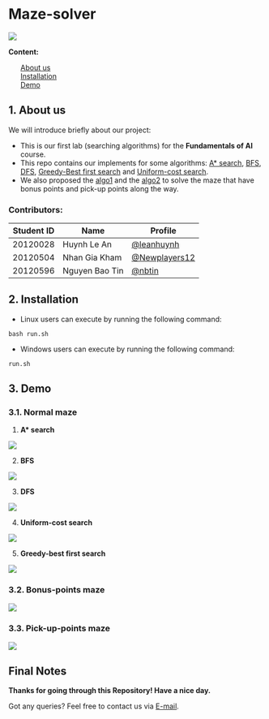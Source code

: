 # Maze-solver

<img src="imgs/demo_maze.png">

**Content:**
<ul style="list-style-type: none">
    <li><a href="#about">About us</a></li>
    <li><a href="#install">Installation</a></li>
    <li><a href="#demo">Demo</a></li>
</ul>

<h5 id="about"></h5>

## 1. About us
We will introduce briefly about our project:

+ This is our first lab (searching algorithms) for the **Fundamentals of AI** course.
+ This repo contains our implements for some algorithms: [A* search](source/level_1/A_star.py), [BFS](source/level_1/bfs.py), [DFS](source/level_1/dfs.py), [Greedy-Best first search](source/level_1/gbfs.py) and [Uniform-cost search](source/level_1/ucs.py).
+ We also proposed the [algo1](source/level_2/algo1.py) and the [algo2](source/level_3/algo2.py) to solve the maze that have bonus points and pick-up points along the way.
<!-- + Check out our API documentation here [docs/api-doc/](docs/api-doc/). -->
  
<!-- <img src="images/documentation.png"> -->


### Contributors:

|   Student ID   |            Name               | Profile 
|----------------|-------------------------------|----------------------------
|    20120028    |Huynh Le An | [@leanhuynh](https://github.com/leanhuynh)            
|    20120504    |Nhan Gia Kham | [@Newplayers12](https://github.com/Newplayers12)           
|    20120596    |Nguyen Bao Tin | [@nbtin](https://github.com/nbtin)

<h5 id="install"></h5>

## 2. Installation
- Linux users can execute by running the following command:
```shell
bash run.sh
```
- Windows users can execute by running the following command:
```shell
run.sh
```


<h5 id="demo"></h5>

## 3. Demo


<h5 id="normalmaze"></h5>

### 3.1. Normal maze

1. **A\* search**

<img src="imgs/astar_heuristic_1.gif">

2. **BFS**

<img src="imgs/bfs.gif">

3. **DFS**

<img src="imgs/dfs.gif">

4. **Uniform-cost search**

<img src="imgs/ucs.gif">

5. **Greedy-best first search**

<img src="imgs/gbfs_heuristic_2.gif">



<h5 id="bonuspointsmaze"></h5>

### 3.2. Bonus-points maze

<img src="imgs/algo1.gif">


<h5 id="pickuppointsmaze"></h5>

### 3.3. Pick-up-points maze

<img src="imgs/algo2.gif">

## Final Notes

**Thanks for going through this Repository! Have a nice day.**

Got any queries? Feel free to contact us via <a href = "mailto: baotin2402@gmail.com">E-mail</a>.